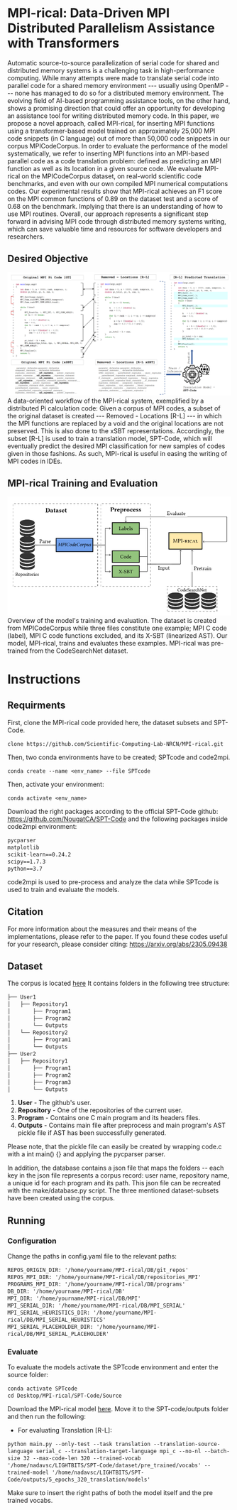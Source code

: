 # MPI-rical: Data-Driven MPI Distributed Parallelism Assistance with Transformers
Automatic source-to-source parallelization of serial code for shared and distributed memory systems is a challenging task in high-performance computing.
While many attempts were made to translate serial code into parallel code for a shared memory environment --- usually using OpenMP --- none has managed to do so for a distributed memory environment. The evolving field of AI-based programming assistance tools, on the other hand, shows a promising direction that could offer an opportunity for developing an assistance tool for writing distributed memory code.
In this paper, we propose a novel approach, called MPI-rical, for inserting MPI functions using a transformer-based model trained on approximately 25,000 MPI code snippets (in C language) out of more than 50,000 code snippets in our corpus MPICodeCorpus.
In order to evaluate the performance of the model systematically, we refer to inserting MPI functions into an MPI-based parallel code as a code translation problem: defined as predicting an MPI function as well as its location in a given source code.
We evaluate MPI-rical on the MPICodeCorpus dataset, on real-world scientific code benchmarks, and even with our own compiled MPI numerical computations codes.
Our experimental results show that MPI-rical achieves an F1 score on the MPI common functions of 0.89 on the dataset test and a score of 0.68 on the benchmark. Implying that there is an understanding of how to use MPI routines.
Overall, our approach represents a significant step forward in advising MPI code through distributed memory systems writing, which can save valuable time and resources for software developers and researchers.
          
## Desired Objective  ##
![](images/objective.PNG)
A data-oriented workflow of the MPI-rical system, exemplified by a distributed Pi calculation code: Given a corpus of MPI codes, a subset of the original dataset is created --- Removed - Locations [R-L] --- in which the MPI functions are replaced by a void and the original locations are not preserved. This is also done to the xSBT representations. Accordingly, the subset [R-L] is used to train a translation model, SPT-Code, which will eventually predict the desired MPI classification for new samples of codes given in those fashions. As such, MPI-rical is useful in easing the writing of MPI codes in IDEs.

## MPI-rical Training and Evaluation  ##
![](images/model.PNG)
Overview of the model's training and evaluation. The dataset is created from MPICodeCorpus while three files constitute one example; MPI C code (label), MPI C code functions excluded, and its X-SBT (linearized AST). Our model, MPI-rical, trains and evaluates these examples. MPI-rical was pre-trained from the CodeSearchNet dataset.


# Instructions
## Requirments
First, clone the MPI-rical code provided here, the dataset subsets and SPT-Code.
```
clone https://github.com/Scientific-Computing-Lab-NRCN/MPI-rical.git
```
Then, two conda environments have to be created; SPTcode and code2mpi.
```
conda create --name <env_name> --file SPTcode
```
Then, activate your environment:
```
conda activate <env_name>
```
Download the right packages according to the official SPT-Code github: https://github.com/NougatCA/SPT-Code
and the following packages inside code2mpi environment:
```
pycparser
matplotlib
scikit-learn==0.24.2
scipy==1.7.3
python==3.7
```
code2mpi is used to pre-process and analyze the data while SPTcode is used to train and evaluate the models.


## Citation
For more information about the measures and their means of the implementations, please refer to the paper.
If you found these codes useful for your research, please consider citing: https://arxiv.org/abs/2305.09438

## Dataset
The corpus is located [here](https://drive.google.com/file/d/1lRTSbh9aitI4BdWxPI8reLpJV4WnlIWQ/view?usp=sharing)
It contains folders in the following tree structure:
```
├── User1
│   ├── Repository1
│       ├── Program1
│       ├── Program2
│       └── Outputs
│   └── Repository2
│       ├── Program1
│       └── Outputs
├── User2
│   ├── Repository1
│       ├── Program1
│       ├── Program2
│       ├── Program3
│       └── Outputs
```
1. **User** - The github's user.
2. **Repository** - One of the repositories of the current user.
3. **Program** - Contains one C main program and its headers files.
4. **Outputs** - Contains main file after preprocess and main program's AST pickle file if AST has been successfully generated.


Please note, that the pickle file can easily be created by wrapping code.c with a int main() {} and applying the pycparser parser.  

In addition, the database contains a json file that maps the folders -- each key in the json file represents a corpus record: user name, repository name, a unique id for each program and its path.
This json file can be recreated with the make/database.py script.
The three mentioned dataset-subsets have been created using the corpus.


## Running
### Configuration
Change the paths in config.yaml file to the relevant paths:
```
REPOS_ORIGIN_DIR: '/home/yourname/MPI-rical/DB/git_repos'
REPOS_MPI_DIR: '/home/yourname/MPI-rical/DB/repositories_MPI'
PROGRAMS_MPI_DIR: '/home/yourname/MPI-rical/DB/programs'
DB_DIR: '/home/yourname/MPI-rical/DB'
MPI_DIR: '/home/yourname/MPI-rical/DB/MPI'
MPI_SERIAL_DIR: '/home/yourname/MPI-rical/DB/MPI_SERIAL'
MPI_SERIAL_HEURISTICS_DIR: '/home/yourname/MPI-rical/DB/MPI_SERIAL_HEURISTICS'
MPI_SERIAL_PLACEHOLDER_DIR: '/home/yourname/MPI-rical/DB/MPI_SERIAL_PLACEHOLDER'
```
### Evaluate
To evaluate the models activate the SPTcode environment and enter the source folder: 
```
conda activate SPTcode
cd Desktop/MPI-rical/SPT-Code/Source
```
Download the MPI-rical model [here](https://drive.google.com/file/d/1usQHuqN7V0QbBx0VF23vNqmGgEQdsgmE/view?usp=drive_link).
Move it to the SPT-code/outputs folder and then run the following:
* For evaluating Translation [R-L]:
```
python main.py --only-test --task translation --translation-source-language serial_c --translation-target-language mpi_c --no-nl --batch-size 32 --max-code-len 320 --trained-vocab '/home/nadavsc/LIGHTBITS/SPT-Code/dataset/pre_trained/vocabs' --trained-model '/home/nadavsc/LIGHTBITS/SPT-Code/outputs/5_epochs_320_translation/models'
```
Make sure to insert the right paths of both the model itself and the pre trained vocabs.

